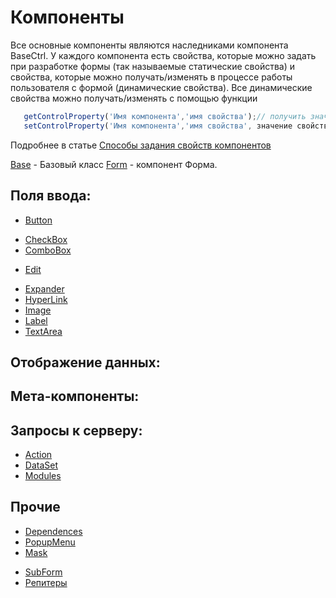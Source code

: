 Компоненты
=============================

Все основные компоненты являются наследниками компонента  BaseCtrl.
У каждого компонента есть свойства, которые можно задать при разработке формы (так называемые статические свойства) и свойства, которые можно получать/изменять в процессе работы пользователя с формой (динамические свойства).
Все динамические свойства можно получать/изменять с помощью функции

```js
   getControlProperty('Имя компонента','имя свойства');// получить значение свойства
   setControlProperty('Имя компонента','имя свойства', значение свойства);// установить значение свойства
```

Подробнее в статье [Способы задания свойств компонентов](components/properties.md)

[Base](components/Base.md) - Базовый класс
[Form](components/Form.md) - компонент Форма.

Поля ввода:
--------------------

* [Button](components/Button.md)
<!--* [ButtonEdit](components/ButtonEdit.md)-->
* [CheckBox](components/CheckBox.md)
* [ComboBox](components/ComboBox.md)
<!--* [DateEdit](components/DateEdit.md)-->
* [Edit](components/Edit.md)
<!--* [EditWithMask](components/EditWithMask.md)-->
<!--* [EditHours](components/EditHours.md)-->
<!--* [EditFinance](components/EditFinance.md)-->
* [Expander](components/Expander.md)
* [HyperLink](components/HyperLink.md)
* [Image](components/Image.md)
* [Label](components/Label.md)
* [TextArea](components/TextArea.md)
<!--* [Range](components/Range.md)-->
<!--* [RadioGroup](components/RadioGroup.md)-->
<!--* [SelectList](components/SelectList.md)-->

Отображение данных:
--------------------

<!--* [Grid](components/Grid.md)-->
<!--* [Tree](components/Tree.md)-->

Мета-компоненты:
--------------------
<!--
* [UnitEdit](components/UnitEdit.md)
* [UnitView](components/UnitView.md)
* [UnitEditGenerate](components/UnitEditGenerate.md)
* [UnitProps](components/UnitProps.md)
* [Composition](components/Composition.md)
-->
Запросы к серверу:
--------------------

* [Action](components/Action.md)
* [DataSet](components/DataSet.md)
* [Modules](components/Modules.md)

Прочие
--------------------

* [Dependences](components/Dependences.md)
* [PopupMenu](components/PopupMenu.md)
* [Mask](components/Mask.md)
<!--* [File](components/File.md)-->
<!--* [PageControl](components/PageControl.md)-->
* [SubForm](components/SubForm.md)
* [Репитеры](components/Repeater.md)
<!--* [RepeaterStyler](components/RepeaterStyler.md)-->
<!--* [StoredValues](components/StoredValues.md)-->
<!--* [Расширенные настройки шоу-методов](show_methods/settings.md)-->
